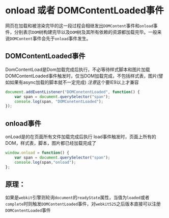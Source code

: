 <!--
 * @Author: tangdaoyong
 * @Date: 2021-04-27 14:33:20
 * @LastEditors: matiastang
 * @LastEditTime: 2022-07-25 17:36:40
 * @Description: onload 或者 DOMContentLoaded事件
-->
# onload 或者 DOMContentLoaded事件

网页在加载和被渲染完毕的这一段过程会相继发出`DOMContent`事件和`onload`事件，分别表示`DOM`树构建完毕以及`DOM`树及其所有依赖的资源都加载完毕。一般来说`DOMContent`事件会先于`onload`事件发生。

## DOMContentLoaded事件

DomContentLoad是Dom加载完成后执行，不必等待样式脚本和图片加载
DOMContentLoaded事件触发时，仅当DOM加载完成，不包括样式表，图片(譬如如果有async加载的脚本就不一定完成)
*注意*这个要IE9以上才兼容
```js
document.addEventListener("DOMConetentLoaded", function() {
    var span = document.querySelector("span");
    console.log(span, "DOMConetentLoaded");
});
```

## onload事件

onLoad是的在页面所有文件加载完成后执行
load事件触发时，页面上所有的DOM，样式表，脚本，图片都已经加载完成了
```js
window.onload = function() {
    var span = document.querySelector("span");
    console.log(span,"onload");
};
```

## 原理：

如果是`webkit`引擎则轮询`document`的`readyState`属性，当值为`loaded`或者`complete`时则触发`DOMContentLoaded`事件，对`webkit525`之后版本直接可以注册`DOMContentLoaded`事件